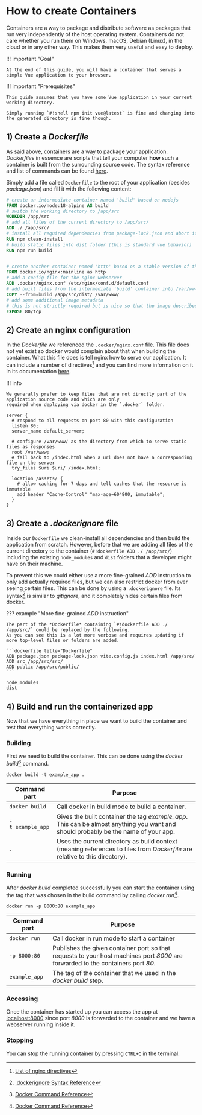 # How to create Containers

Containers are a way to package and distribute software as packages that run very independently of the host operating system.
Containers do not care whether you run them on Windows, macOS, Debian (Linux), in the cloud or in any other way.
This makes them very useful and easy to deploy.

!!! important "Goal"

    At the end of this guide, you will have a container that serves a simple Vue application to your browser.

!!! important "Prerequisites"

    This guide assumes that you have some Vue application in your current working directory.

    Simply running `#!shell npm init vue@latest` is fine and changing into the generated directory is fine though.


## 1) Create a *Dockerfile*

As said above, containers are a way to package your application.
*Dockerfile*s in essence are scripts that tell your computer **how** such a container is built from the surrounding source code.
The syntax reference and list of commands can be found [here](https://docs.docker.com/engine/reference/builder/).

Simply add a file called `Dockerfile` to the root of your application (besides *package.json*) and fill it with the following content:

```dockerfile title="Dockerfile"
# create an intermediate container named 'build' based on nodejs
FROM docker.io/node:18-alpine AS build
# switch the working directory to /app/src
WORKDIR /app/src
# add all files of the current directory to /app/src/
ADD ./ /app/src/
# install all required dependencies from package-lock.json and abort if it is not up-to-date
RUN npm clean-install
# build static files into dist folder (this is standard vue behavior)
RUN npm run build


# create another container named 'http' based on a stable version of the nginx webserver
FROM docker.io/nginx:mainline as http
# add a config file for the nginx webserver
ADD .docker/nginx.conf /etc/nginx/conf.d/default.conf
# add built files from the intermediate 'build' container into /var/www/ so that they can be served by nginx
COPY --from=build /app/src/dist/ /var/www/
# add some additional image metadata
# this is not strictly required but is nice so that the image describes itself
EXPOSE 80/tcp
```

## 2) Create an nginx configuration

In the *Dockerfile* we referenced the `.docker/nginx.conf` file.
This file does not yet exist so docker would complain about that when building the container.
What this file does is tell nginx how to serve our application.
It can include a number of directives[^1] and you can find more information on it in its documentation [here](https://nginx.org/en/docs/).

[^1]: [List of nginx directives](https://nginx.org/en/docs/dirindex.html)

!!! info

    We generally prefer to keep files that are not directly part of the application source code and which are only
    required when deploying via docker in the `.docker` folder.

```nginx title=".docker/nginx.conf"
server {
  # respond to all requests on port 80 with this configuration
  listen 80;
  server_name default_server;

  # configure /var/www/ as the directory from which to serve static files as responses
  root /var/www;
  # fall back to /index.html when a url does not have a corresponding file on the server
  try_files $uri $uri/ /index.html;

  location /assets/ {
    # allow caching for 7 days and tell caches that the resource is immutable
    add_header "Cache-Control" "max-age=604800, immutable";
  }
}
```


## 3) Create a *.dockerignore* file

Inside our `Dockerfile` we clean-install all dependencies and then build the application from scratch.
However, before that we are adding all files of the current directory to the container (`#!dockerfile ADD ./ /app/src/`) including the existing `node_modules` and `dist` folders that a developer might have on their machine.

To prevent this we could either use a more fine-grained *ADD* instruction to only add actually required files, but we can also restrict docker from ever seeing certain files.
This can be done by using a `.dockerignore` file.
Its syntax[^2] is similar to *gitignore*, and it completely hides certain files from docker.

[^2]: [.dockerignore Syntax Reference](https://docs.docker.com/engine/reference/builder/#dockerignore-file)

??? example "More fine-grained *ADD* instruction"

    The part of the *Dockerfile* containing `#!dockerfile ADD ./ /app/src/` could be replaced by the following.
    As you can see this is a lot more verbose and requires updating if more top-level files or folders are added.  

    ```dockerfile title="Dockerfile"
    ADD package.json package-lock.json vite.config.js index.html /app/src/
    ADD src /app/src/src/
    ADD public /app/src/public/
    ```

```gitignore title=".dockerignore"
node_modules
dist
```

## 4) Build and run the containerized app

Now that we have everything in place we want to build the container and test that everything works correctly.

### Building

First we need to build the container.
This can be done using the *docker build*[^3] command.

[^3]: [Docker Command Reference](https://docs.docker.com/engine/reference/commandline/docker/)

```shell title="Build the container" linenums="0"
docker build -t example_app .
```

| Command part     | Purpose                                                                                                                                |
|------------------|----------------------------------------------------------------------------------------------------------------------------------------|
| `docker build`   | Call docker in build mode to build a container.                                                                                        |
| `-t example_app` | Gives the built container the tag *example_app*.<br/>This can be almost anything you want and should probably be the name of your app. |
| `.`              | Uses the current directory as build context (meaning references to files from *Dockerfile* are relative to this directory).            |

### Running

After *docker build* completed successfully you can start the container using the tag that was chosen in the build command by calling *docker run*[^3].

```shell title="Run the container" linenums="0"
docker run -p 8000:80 example_app
```

| Command part  | Purpose                                                                                                                          |
|---------------|----------------------------------------------------------------------------------------------------------------------------------|
| `docker run`  | Call docker in run mode to start a container                                                                                     |
| `-p 8000:80`  | Publishes the given container port so that requests to your host machines port *8000* are forwarded to the containers port *80*. |
| `example_app` | The tag of the container that we used in the *docker build* step.                                                                |

### Accessing

Once the container has started up you can access the app at [localhost:8000](http://localhost:8000) since port *8000* is forwarded to the container and we have a webserver running inside it.

### Stopping

You can stop the running container by pressing `CTRL+C` in the terminal.
